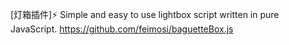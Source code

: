 [灯箱插件]⚡ Simple and easy to use lightbox script written in pure JavaScript. https://github.com/feimosi/baguetteBox.js 